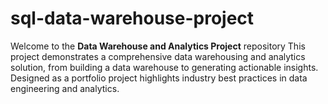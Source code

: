 # sql-data-warehouse-project

Welcome to the **Data Warehouse and Analytics Project** repository
This project demonstrates a comprehensive data warehousing and analytics solution, from building a data warehouse to generating actionable insights. Designed as a portfolio project
highlights industry best practices in data engineering and analytics.
